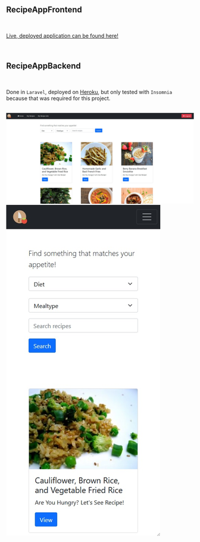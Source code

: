 ## RecipeAppFrontend
<br/>

[Live, deployed application can be found here!](https://recipe-app-fe13.netlify.app)

<br/>


## RecipeAppBackend
<br/>

Done in `Laravel`, deployed on [Heroku](https://recipes-app-be.herokuapp.com/), but only tested with `Insomnia` because that was required for this project.
<br/><br/>

<img src="https://raw.githubusercontent.com/HeidiDragomir/Recipe-App-frontend/main/src/assets/main-page.jpg" style="width: auto; height: auto">

<img src="https://raw.githubusercontent.com/HeidiDragomir/Recipe-App-frontend/main/src/assets/main-page-mobilversion.jpg" style="width: auto; height: 70">

